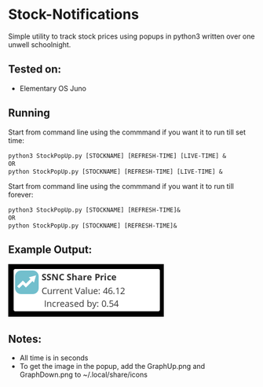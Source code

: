 # Stock-Notifications

Simple utility to track stock prices using popups in python3 written over one unwell schoolnight.

## Tested on:
- Elementary OS Juno

## Running
Start from command line using the commmand if you want it to run till set time: 
```
python3 StockPopUp.py [STOCKNAME] [REFRESH-TIME] [LIVE-TIME] &
OR
python StockPopUp.py [STOCKNAME] [REFRESH-TIME] [LIVE-TIME] &
```
Start from command line using the commmand if you want it to run till forever:
```
python3 StockPopUp.py [STOCKNAME] [REFRESH-TIME]&
OR
python StockPopUp.py [STOCKNAME] [REFRESH-TIME]&
```

## Example Output: 
![Example Output](https://github.com/ParadoxicalNerd/Stock-Notifications/blob/master/example-output.png)

## Notes:
- All time is in seconds
- To get the image in the popup, add the GraphUp.png and GraphDown.png to ~/.local/share/icons
